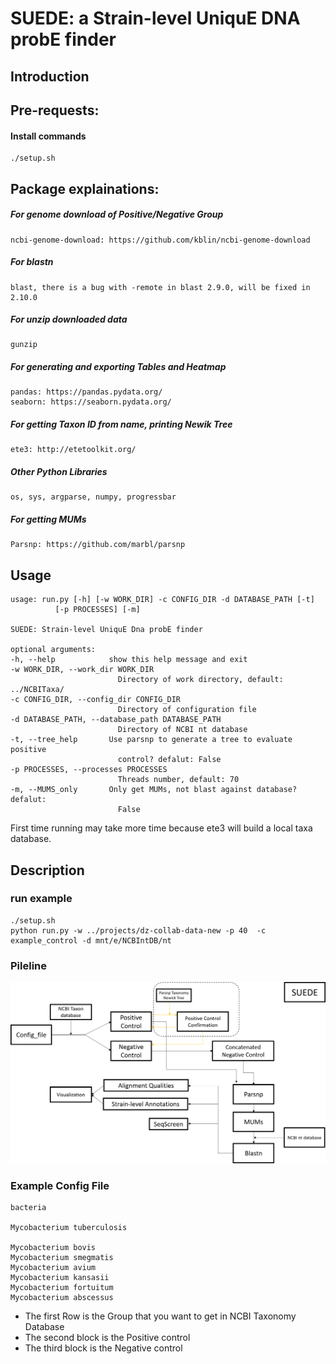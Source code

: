 # SUEDE: a Strain-level UniquE DNA probE finder

## Introduction

## Pre-requests:
#### Install commands

    ./setup.sh


## Package explainations:
##### For genome download of Positive/Negative Group

    ncbi-genome-download: https://github.com/kblin/ncbi-genome-download 

##### For blastn

    blast, there is a bug with -remote in blast 2.9.0, will be fixed in 2.10.0

##### For unzip downloaded data

    gunzip

##### For generating and exporting Tables and Heatmap

    pandas: https://pandas.pydata.org/
    seaborn: https://seaborn.pydata.org/

##### For getting Taxon ID from name, printing Newik Tree

    ete3: http://etetoolkit.org/

##### Other Python Libraries

    os, sys, argparse, numpy, progressbar

##### For getting MUMs

    Parsnp: https://github.com/marbl/parsnp

    
## Usage

    usage: run.py [-h] [-w WORK_DIR] -c CONFIG_DIR -d DATABASE_PATH [-t]
              [-p PROCESSES] [-m]

    SUEDE: Strain-level UniquE Dna probE finder

    optional arguments:
    -h, --help            show this help message and exit
    -w WORK_DIR, --work_dir WORK_DIR
                            Directory of work directory, default: ../NCBITaxa/
    -c CONFIG_DIR, --config_dir CONFIG_DIR
                            Directory of configuration file
    -d DATABASE_PATH, --database_path DATABASE_PATH
                            Directory of NCBI nt database
    -t, --tree_help       Use parsnp to generate a tree to evaluate positive
                            control? defalut: False
    -p PROCESSES, --processes PROCESSES
                            Threads number, default: 70
    -m, --MUMS_only       Only get MUMs, not blast against database? defalut:
                            False

First time running may take more time because ete3 will build a local taxa database. 

## Description
### run example

    ./setup.sh
    python run.py -w ../projects/dz-collab-data-new -p 40  -c example_control -d mnt/e/NCBIntDB/nt

### Pileline

![](readme/Pipeline.png)

### Example Config File

    bacteria

    Mycobacterium tuberculosis

    Mycobacterium bovis
    Mycobacterium smegmatis
    Mycobacterium avium
    Mycobacterium kansasii
    Mycobacterium fortuitum
    Mycobacterium abscessus

- The first Row is the Group that you want to get in NCBI Taxonomy Database
- The second block is the Positive control
- The third block is the Negative control

